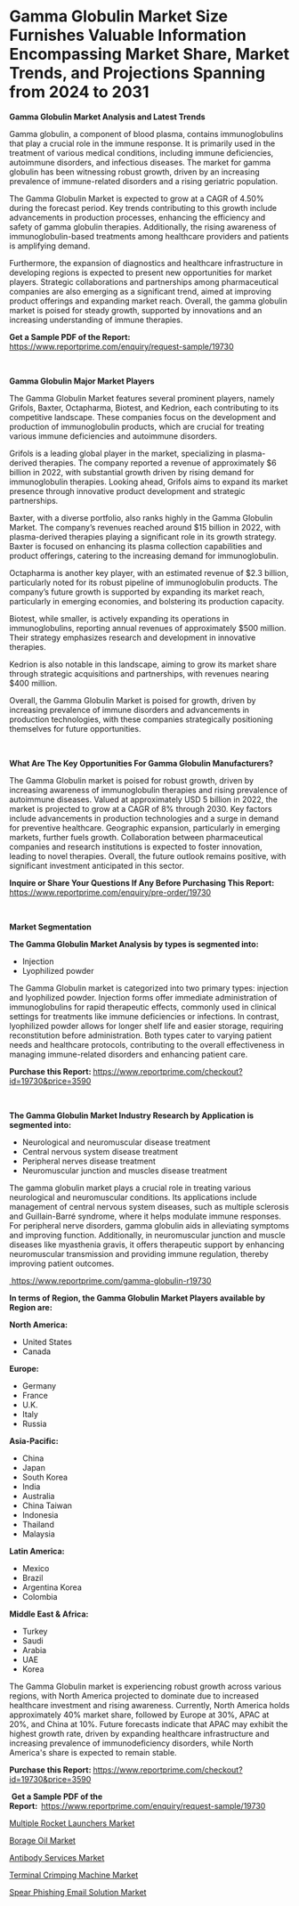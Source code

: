 <p><h1>Gamma Globulin Market Size Furnishes Valuable Information Encompassing Market Share, Market Trends, and Projections Spanning from 2024 to 2031</h1></p><p><strong>Gamma Globulin Market Analysis and Latest Trends</strong></p>
<p><p>Gamma globulin, a component of blood plasma, contains immunoglobulins that play a crucial role in the immune response. It is primarily used in the treatment of various medical conditions, including immune deficiencies, autoimmune disorders, and infectious diseases. The market for gamma globulin has been witnessing robust growth, driven by an increasing prevalence of immune-related disorders and a rising geriatric population.</p><p>The Gamma Globulin Market is expected to grow at a CAGR of 4.50% during the forecast period. Key trends contributing to this growth include advancements in production processes, enhancing the efficiency and safety of gamma globulin therapies. Additionally, the rising awareness of immunoglobulin-based treatments among healthcare providers and patients is amplifying demand. </p><p>Furthermore, the expansion of diagnostics and healthcare infrastructure in developing regions is expected to present new opportunities for market players. Strategic collaborations and partnerships among pharmaceutical companies are also emerging as a significant trend, aimed at improving product offerings and expanding market reach. Overall, the gamma globulin market is poised for steady growth, supported by innovations and an increasing understanding of immune therapies.</p></p>
<p><strong>Get a Sample PDF of the Report:&nbsp;</strong> <a href="https://www.reportprime.com/enquiry/request-sample/19730?utm_campaign=1140&utm_medium=2&utm_source=Github&utm_content=ia&utm_term=02122024&utm_id=gamma-globulin">https://www.reportprime.com/enquiry/request-sample/19730</a></p>
<p>&nbsp;</p>
<p><strong>Gamma Globulin Major Market Players</strong></p>
<p><p>The Gamma Globulin Market features several prominent players, namely Grifols, Baxter, Octapharma, Biotest, and Kedrion, each contributing to its competitive landscape. These companies focus on the development and production of immunoglobulin products, which are crucial for treating various immune deficiencies and autoimmune disorders.</p><p>Grifols is a leading global player in the market, specializing in plasma-derived therapies. The company reported a revenue of approximately $6 billion in 2022, with substantial growth driven by rising demand for immunoglobulin therapies. Looking ahead, Grifols aims to expand its market presence through innovative product development and strategic partnerships.</p><p>Baxter, with a diverse portfolio, also ranks highly in the Gamma Globulin Market. The company’s revenues reached around $15 billion in 2022, with plasma-derived therapies playing a significant role in its growth strategy. Baxter is focused on enhancing its plasma collection capabilities and product offerings, catering to the increasing demand for immunoglobulin.</p><p>Octapharma is another key player, with an estimated revenue of $2.3 billion, particularly noted for its robust pipeline of immunoglobulin products. The company’s future growth is supported by expanding its market reach, particularly in emerging economies, and bolstering its production capacity.</p><p>Biotest, while smaller, is actively expanding its operations in immunoglobulins, reporting annual revenues of approximately $500 million. Their strategy emphasizes research and development in innovative therapies.</p><p>Kedrion is also notable in this landscape, aiming to grow its market share through strategic acquisitions and partnerships, with revenues nearing $400 million.</p><p>Overall, the Gamma Globulin Market is poised for growth, driven by increasing prevalence of immune disorders and advancements in production technologies, with these companies strategically positioning themselves for future opportunities.</p></p>
<p>&nbsp;</p>
<p><strong>What Are The Key Opportunities For Gamma Globulin Manufacturers?</strong></p>
<p><p>The Gamma Globulin market is poised for robust growth, driven by increasing awareness of immunoglobulin therapies and rising prevalence of autoimmune diseases. Valued at approximately USD 5 billion in 2022, the market is projected to grow at a CAGR of 8% through 2030. Key factors include advancements in production technologies and a surge in demand for preventive healthcare. Geographic expansion, particularly in emerging markets, further fuels growth. Collaboration between pharmaceutical companies and research institutions is expected to foster innovation, leading to novel therapies. Overall, the future outlook remains positive, with significant investment anticipated in this sector.</p></p>
<p><strong>Inquire or Share Your Questions If Any Before Purchasing This Report:</strong> <a href="https://www.reportprime.com/enquiry/pre-order/19730?utm_campaign=1140&utm_medium=2&utm_source=Github&utm_content=ia&utm_term=02122024&utm_id=gamma-globulin">https://www.reportprime.com/enquiry/pre-order/19730</a></p>
<p>&nbsp;</p>
<p><strong>Market Segmentation</strong></p>
<p><strong>The Gamma Globulin Market Analysis by types is segmented into:</strong></p>
<p><ul><li>Injection</li><li>Lyophilized powder</li></ul></p>
<p><p>The Gamma Globulin market is categorized into two primary types: injection and lyophilized powder. Injection forms offer immediate administration of immunoglobulins for rapid therapeutic effects, commonly used in clinical settings for treatments like immune deficiencies or infections. In contrast, lyophilized powder allows for longer shelf life and easier storage, requiring reconstitution before administration. Both types cater to varying patient needs and healthcare protocols, contributing to the overall effectiveness in managing immune-related disorders and enhancing patient care.</p></p>
<p><strong>Purchase this Report:&nbsp;</strong><a href="https://www.reportprime.com/checkout?id=19730&price=3590&utm_campaign=1140&utm_medium=2&utm_source=Github&utm_content=ia&utm_term=02122024&utm_id=gamma-globulin">https://www.reportprime.com/checkout?id=19730&price=3590</a></p>
<p>&nbsp;</p>
<p><strong>The Gamma Globulin Market Industry Research by Application is segmented into:</strong></p>
<p><ul><li>Neurological and neuromuscular disease treatment</li><li>Central nervous system disease treatment</li><li>Peripheral nerves disease treatment</li><li>Neuromuscular junction and muscles disease treatment</li></ul></p>
<p><p>The gamma globulin market plays a crucial role in treating various neurological and neuromuscular conditions. Its applications include management of central nervous system diseases, such as multiple sclerosis and Guillain-Barré syndrome, where it helps modulate immune responses. For peripheral nerve disorders, gamma globulin aids in alleviating symptoms and improving function. Additionally, in neuromuscular junction and muscle diseases like myasthenia gravis, it offers therapeutic support by enhancing neuromuscular transmission and providing immune regulation, thereby improving patient outcomes.</p></p>
<p><a href="https://www.reportprime.com/gamma-globulin-r19730?utm_campaign=1140&utm_medium=2&utm_source=Github&utm_content=ia&utm_term=02122024&utm_id=gamma-globulin">&nbsp;https://www.reportprime.com/gamma-globulin-r19730</a></p>
<p><strong>In terms of Region, the Gamma Globulin Market Players available by Region are:</strong></p>
<p>
    <p> <strong> North America: </strong>
        <ul>
            <li>United States</li>
            <li>Canada</li>
        </ul>
        </p> 
    <p> <strong> Europe: </strong>
        <ul>
            <li>Germany</li>
            <li>France</li>
            <li>U.K.</li>
            <li>Italy</li>
            <li>Russia</li>
        </ul>
        </p> 
    <p> <strong> Asia-Pacific: </strong>
        <ul>
            <li>China</li>
            <li>Japan</li>
            <li>South Korea</li>
            <li>India</li>
            <li>Australia</li>
            <li>China Taiwan</li>
            <li>Indonesia</li>
            <li>Thailand</li>
            <li>Malaysia</li>
        </ul>
        </p> 
    <p> <strong> Latin America: </strong>
        <ul>
            <li>Mexico</li>
            <li>Brazil</li>
            <li>Argentina Korea</li>
            <li>Colombia</li>
        </ul>
        </p> 
    <p> <strong> Middle East & Africa: </strong>
        <ul>
            <li>Turkey</li>
            <li>Saudi</li>
            <li>Arabia</li>
            <li>UAE</li>
            <li>Korea</li>
        </ul>
    </p>
    </p>
<p><p>The Gamma Globulin market is experiencing robust growth across various regions, with North America projected to dominate due to increased healthcare investment and rising awareness. Currently, North America holds approximately 40% market share, followed by Europe at 30%, APAC at 20%, and China at 10%. Future forecasts indicate that APAC may exhibit the highest growth rate, driven by expanding healthcare infrastructure and increasing prevalence of immunodeficiency disorders, while North America's share is expected to remain stable.</p></p>
<p><strong>Purchase this Report: </strong><a href="https://www.reportprime.com/checkout?id=19730&price=3590&utm_campaign=1140&utm_medium=2&utm_source=Github&utm_content=ia&utm_term=02122024&utm_id=gamma-globulin">https://www.reportprime.com/checkout?id=19730&price=3590</a></p>
<p>&nbsp;<strong>Get a Sample PDF of the Report:&nbsp;&nbsp;</strong><a href="https://www.reportprime.com/enquiry/request-sample/19730?utm_campaign=1140&utm_medium=2&utm_source=Github&utm_content=ia&utm_term=02122024&utm_id=gamma-globulin">https://www.reportprime.com/enquiry/request-sample/19730</a></p>
<p><strong></strong></p>
<p><p><a href="https://www.linkedin.com/pulse/multiple-rocket-launchers-market-segmentation-in-depth-analysis-fb8ff?utm_campaign=1140&utm_medium=2&utm_source=Github&utm_content=ia&utm_term=02122024&utm_id=gamma-globulin">Multiple Rocket Launchers Market</a></p><p><a href="https://issuu.com/reportprime-2/docs/borage-oil-market-size-2030.pptx?utm_campaign=1140&utm_medium=2&utm_source=Github&utm_content=ia&utm_term=02122024&utm_id=gamma-globulin">Borage Oil Market</a></p><p><a href="https://www.linkedin.com/pulse/detailed-antibody-services-market-report-analysis-from-zbr0c?utm_campaign=1140&utm_medium=2&utm_source=Github&utm_content=ia&utm_term=02122024&utm_id=gamma-globulin">Antibody Services Market</a></p><p><a href="https://www.linkedin.com/pulse/unlocking-insights-terminal-crimping-machine-market-2024-2031-aa23f?utm_campaign=1140&utm_medium=2&utm_source=Github&utm_content=ia&utm_term=02122024&utm_id=gamma-globulin">Terminal Crimping Machine Market</a></p><p><a href="https://issuu.com/reportprime-2/docs/spear-phishing-email-solution-market-size-2030.ppt?utm_campaign=1140&utm_medium=2&utm_source=Github&utm_content=ia&utm_term=02122024&utm_id=gamma-globulin">Spear Phishing Email Solution Market</a></p></p>
